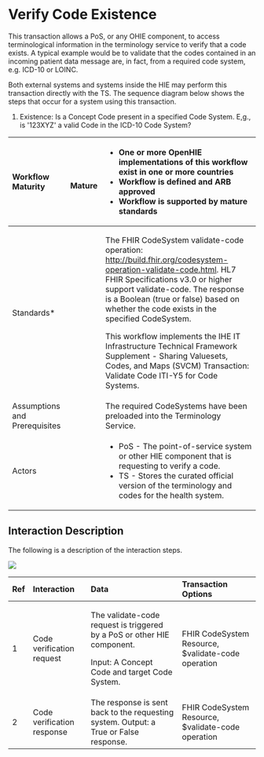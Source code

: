 # Verify Code Existence

This transaction allows a PoS, or any OHIE component, to access terminological information in the terminology service to verify that a code exists. A typical example would be to validate that the codes contained in an incoming patient data message are, in fact, from a required code system, e.g. ICD-10 or LOINC.

Both external systems and systems inside the HIE may perform this transaction directly with the TS. The sequence diagram below shows the steps that occur for a system using this transaction.

1. Existence: Is a Concept Code present in a specified Code System. E,g., is '123XYZ' a valid Code in the ICD-10 Code System?

<table>
  <thead>
    <tr>
      <th style="text-align:left">Workflow Maturity</th>
      <th style="text-align:left">
        <p>
          <img src="https://lh5.googleusercontent.com/Vp6XBRGu-U_Dmd5EKNpCZvEEum0CxOcHOj9NgHh8UMMNLMlXHmLcUE_YWueDRr4uqWLzpPfzSBLJ2k33XQIelLypjQ4wyrD17-t33GtLa8fFxW9AYDvXhiJmBl4VaLgKDg"
          alt/>
        </p>
        <p><b>   Mature</b>
        </p>
      </th>
      <th style="text-align:left">
        <p></p>
        <ul>
          <li><b>One or more OpenHIE implementations of this workflow exist  in one or more countries</b>
          </li>
          <li><b>Workflow is defined and ARB approved</b>
          </li>
          <li><b>Workflow is supported by mature standards</b>
          </li>
        </ul>
      </th>
    </tr>
  </thead>
  <tbody>
    <tr>
      <td style="text-align:left">Standards*</td>
      <td style="text-align:left"></td>
      <td style="text-align:left">
        <p>The FHIR CodeSystem validate-code operation: <a href="http://build.fhir.org/codesystem-operation-validate-code.html">http://build.fhir.org/codesystem-operation-validate-code.html</a>.
          HL7 FHIR Specifications v3.0 or higher support validate-code. The response
          is a Boolean (true or false) based on whether the code exists in the specified
          CodeSystem.</p>
        <p>This workflow implements the IHE IT Infrastructure Technical Framework
          Supplement - Sharing Valuesets, Codes, and Maps (SVCM) Transaction: Validate
          Code ITI-Y5 for Code Systems.</p>
      </td>
    </tr>
    <tr>
      <td style="text-align:left">Assumptions and Prerequisites</td>
      <td style="text-align:left"></td>
      <td style="text-align:left">The required CodeSystems have been preloaded into the Terminology Service.</td>
    </tr>
    <tr>
      <td style="text-align:left">Actors</td>
      <td style="text-align:left"></td>
      <td style="text-align:left">
        <p></p>
        <ul>
          <li>PoS - The point-of-service system or other HIE component that is requesting
            to verify a code.</li>
          <li>TS - Stores the curated official version of the terminology and codes
            for the health system.</li>
        </ul>
      </td>
    </tr>
  </tbody>
</table>

## Interaction Description 

The following is a description of the interaction steps. 

![](https://lh5.googleusercontent.com/tVcE12rhH8Qu9ouNomMiBBhudn6nPwbbxMhMMD4Xd3cLTErV3U-mF0d63-2tX9CDXJX3NMn9R7z1nzIOYg3rhtg0_yFgAv0bwI5YrO-YYqnbv5JmIVN7fcls68f5ULMQNw)

<table>
  <thead>
    <tr>
      <th style="text-align:left">Ref</th>
      <th style="text-align:left">Interaction</th>
      <th style="text-align:left">Data</th>
      <th style="text-align:left">Transaction Options</th>
    </tr>
  </thead>
  <tbody>
    <tr>
      <td style="text-align:left">1</td>
      <td style="text-align:left">Code verification request</td>
      <td style="text-align:left">
        <p>The validate-code request is triggered by a PoS or other HIE component.</p>
        <p>Input: A Concept Code and target Code System.</p>
      </td>
      <td style="text-align:left">FHIR CodeSystem Resource, $validate-code operation</td>
    </tr>
    <tr>
      <td style="text-align:left">2</td>
      <td style="text-align:left">Code verification response</td>
      <td style="text-align:left">The response is sent back to the requesting system. Output: a True or
        False response.</td>
      <td style="text-align:left">FHIR CodeSystem Resource, $validate-code operation</td>
    </tr>
  </tbody>
</table>

## 

